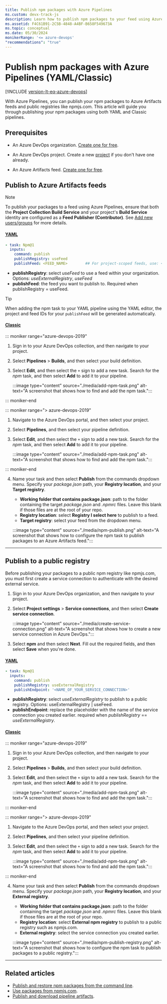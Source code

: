```yaml
---
title: Publish npm packages with Azure Pipelines
ms.custom: devx-track-js
description: Learn how to publish npm packages to your feed using Azure Pipelines.
ms.assetid: F4C61B91-2C5B-4848-A4BF-B658F549673A
ms.topic: conceptual
ms.date: 05/30/2024
monikerRange: '<= azure-devops'
"recommendations": "true"
---
```


# Publish npm packages with Azure Pipelines (YAML/Classic)

[!INCLUDE [version-lt-eq-azure-devops](../../includes/version-lt-eq-azure-devops.md)]

With Azure Pipelines, you can publish your npm packages to Azure Artifacts feeds and public registries like npmjs.com. This article will guide you through publishing your npm packages using both YAML and Classic pipelines.

## Prerequisites

- An Azure DevOps organization. [Create one for free](../../organizations/accounts/create-organization.md).

- An Azure DevOps project. Create a new [project](../../organizations/projects/create-project.md#create-a-project) if you don't have one already.

- An Azure Artifacts feed. [Create one for free](../../artifacts/get-started-npm.md#create-a-feed).

## Publish to Azure Artifacts feeds

> [!NOTE]
> To publish your packages to a feed using Azure Pipelines, ensure that both the **Project Collection Build Service** and your project's **Build Service** identity are configured as a **Feed Publisher (Contributor)**. See [Add new users/groups](../../artifacts/feeds/feed-permissions.md#feed-settings) for more details.

#### [YAML](#tab/yaml/)

```yaml
- task: Npm@1
  inputs:
    command: publish
    publishRegistry: useFeed
    publishFeed: <FEED_NAME>        ## For project-scoped feeds, use: <PROJECT_NAME>/<FEED_NAME> 
```

- **publishRegistry**: select *useFeed* to use a feed within your organization. Options: *useExternalRegistry*, *useFeed*
- **publishFeed**: the feed you want to publish to. Required when publishRegistry = useFeed.

> [!TIP]
> When adding the npm task to your YAML pipeline using the YAML editor, the project and feed IDs for your `publishFeed` will be generated automatically.

#### [Classic](#tab/classic/)

::: moniker range="azure-devops-2019"

1. Sign in to your Azure DevOps collection, and then navigate to your project.

2. Select **Pipelines** > **Builds**, and then select your build definition. 

3. Select **Edit**, and then select the `+` sign to add a new task. Search for the *npm* task, and then select **Add** to add it to your pipeline.

    :::image type="content" source="./media/add-npm-task.png" alt-text="A screenshot that shows how to find and add the npm task.":::

::: moniker-end

::: moniker range="> azure-devops-2019"

1. Navigate to the Azure DevOps portal, and then select your project.

2. Select **Pipelines**, and then select your pipeline definition. 

3. Select **Edit**, and then select the `+` sign to add a new task. Search for the *npm* task, and then select **Add** to add it to your pipeline.

    :::image type="content" source="./media/add-npm-task.png" alt-text="A screenshot that shows how to find and add the npm task.":::

::: moniker-end

4. Name your task and then select **Publish** from the commands dropdown menu. Specify your *package.json* path, your **Registry location**, and your **Target registry**.

    - **Working folder that contains package.json**: path to the folder containing the target *package.json* and *.npmrc* files. Leave this blank if those files are at the root of your repo.
    - **Registry location**: select **Registry I select here** to publish to a feed.
    - **Target registry**: select your feed from the dropdown menu.
    
    :::image type="content" source="./media/npm-publish.png" alt-text="A screenshot that shows how to configure the npm task to publish packages to an Azure Artifacts feed.":::

* * *

## Publish to a public registry

Before publishing your packages to a public npm registry like npmjs.com, you must first create a service connection to authenticate with the desired external service.

1. Sign in to your Azure DevOps organization, and then navigate to your project.

1. Select **Project settings** > **Service connections**, and then select **Create service connection**.

    :::image type="content" source="./media/create-service-connection.png" alt-text="A screenshot that shows how to create a new service connection in Azure DevOps.":::

1. Select **npm** and then select **Next**. Fill out the required fields, and then select **Save** when you're done.

#### [YAML](#tab/yaml/)

```yaml
- task: Npm@1
  inputs:
    command: publish
    publishRegistry: useExternalRegistry
    publishEndpoint: '<NAME_OF_YOUR_SERVICE_CONNECTION>'
```

- **publishRegistry**: select *useExternalRegistry* to publish to a public registry. Options: useExternalRegistry | useFeed.
- **publishEndpoint**: replace the placeholder with the name of the service connection you created earlier. required when *publishRegistry* == *useExternalRegistry*.

#### [Classic](#tab/classic/)

::: moniker range="azure-devops-2019"

1. Sign in to your Azure DevOps collection, and then navigate to your project.

2. Select **Pipelines** > **Builds**, and then select your build definition. 

3. Select **Edit**, and then select the `+` sign to add a new task. Search for the *npm* task, and then select **Add** to add it to your pipeline.

    :::image type="content" source="./media/add-npm-task.png" alt-text="A screenshot that shows how to find and add the npm task.":::

::: moniker-end

::: moniker range="> azure-devops-2019"

1. Navigate to the Azure DevOps portal, and then select your project.

2. Select **Pipelines**, and then select your pipeline definition. 

3. Select **Edit**, and then select the `+` sign to add a new task. Search for the *npm* task, and then select **Add** to add it to your pipeline.

    :::image type="content" source="./media/add-npm-task.png" alt-text="A screenshot that shows how to find and add the npm task.":::

::: moniker-end

4. Name your task and then select **Publish** from the commands dropdown menu. Specify your *package.json* path, your **Registry location**, and your **External registry**.

    - **Working folder that contains package.json**: path to the folder containing the target *package.json* and *.npmrc* files. Leave this blank if those files are at the root of your repo.
    - **Registry location**: select **External npm registry** to publish to a public registry such as npmjs.com. 
    - **External registry**: select the service connection you created earlier.

    :::image type="content" source="./media/npm-publish-registry.png" alt-text="A screenshot that shows how to configure the npm task to publish packages to a public registry.":::

* * *

## Related articles

- [Publish and restore npm packages from the command line](../../artifacts/npm/publish.md).
- [Use packages from npmjs.com](../../artifacts/npm/upstream-sources.md).
- [Publish and download pipeline artifacts](./pipeline-artifacts.md).
